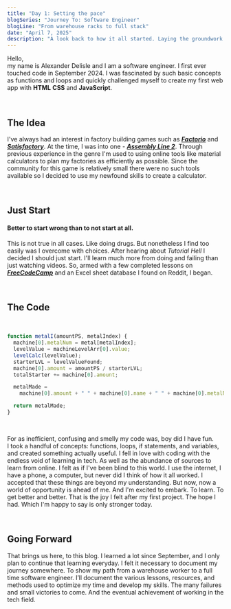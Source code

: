 ```yaml
---
title: "Day 1: Setting the pace"
blogSeries: "Journey To: Software Engineer"
blogLine: "From warehouse racks to full stack"
date: "April 7, 2025"
description: "A look back to how it all started. Laying the groundwork for a new challenge to better myself and my skills."
---
```


Hello,  
my name is Alexander Delisle and I am a software engineer. I first ever touched code in September 2024. I was fascinated by such basic concepts as functions and loops and quickly challenged myself to create my first web app with **HTML** **CSS** and **JavaScript**.

<br>

## The Idea

I've always had an interest in factory building games such as _**[Factorio](https://store.steampowered.com/app/427520/Factorio/)**_ and _**[Satisfactory](https://store.steampowered.com/app/526870/Satisfactory/)**_. At the time, I was into one - _**[Assembly Line 2](https://store.steampowered.com/app/2691010/Assembly_Line_2_Mobile_Version/)**_. Through previous experience in the genre I'm used to using online tools like material calculators to plan my factories as efficiently as possible. Since the community for this game is relatively small there were no such tools available so I decided to use my newfound skills to create a calculator.

<br>

## Just Start

#### Better to start wrong than to not start at all.

This is not true in all cases. Like doing drugs. But nonetheless I find too easily was I overcome with choices. After hearing about _Tutorial Hell_ I decided I should just start. I'll learn much more from doing and failing than just watching videos. So, armed with a few completed lessons on _**[FreeCodeCamp](https://www.freecodecamp.org)**_ and an Excel sheet database I found on Reddit, I began.

<br>

## The Code

<br>

```javascript
function metalI(amountPS, metalIndex) {
  machine[0].metalNum = metal[metalIndex];
  levelValue = machineLevelArr[0].value;
  levelCalc(levelValue);
  starterLVL = levelValueFound;
  machine[0].amount = amountPS / starterLVL;
  totalStarter += machine[0].amount;

  metalMade =
    machine[0].amount + " " + machine[0].name + " " + machine[0].metalNum;

  return metalMade;
}
```

<br>

For as inefficient, confusing and smelly my code was, boy did I have fun.  
I took a handful of concepts: functions, loops, if statements, and variables, and created something actually useful. I fell in love with coding with the endless void of learning in tech. As well as the abundance of sources to learn from online. I felt as if I've been blind to this world. I use the internet, I have a phone, a computer, but never did I think of how it all worked. I accepted that these things are beyond my understanding. But now, now a world of opportunity is ahead of me. And I'm excited to embark. To learn. To get better and better. That is the joy I felt after my first project. The hope I had. Which I'm happy to say is only stronger today.

<br>

## Going Forward

That brings us here, to this blog. I learned a lot since September, and I only plan to continue that learning everyday. I felt it necessary to document my journey somewhere. To show my path from a warehouse worker to a full time software engineer. I’ll document the various lessons, resources, and methods used to optimize my time and develop my skills. The many failures and small victories to come. And the eventual achievement of working in the tech field.

